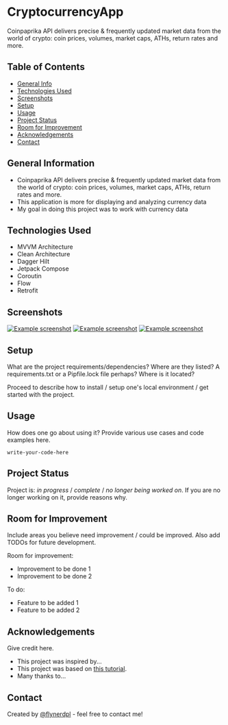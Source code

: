 # CryptocurrencyApp

Coinpaprika API delivers precise & frequently updated market data from the world of crypto: coin prices, volumes, market caps, ATHs, return rates and more.



## Table of Contents
* [General Info](#general-information)
* [Technologies Used](#technologies-used)
* [Screenshots](#screenshots)
* [Setup](#setup)
* [Usage](#usage)
* [Project Status](#project-status)
* [Room for Improvement](#room-for-improvement)
* [Acknowledgements](#acknowledgements)
* [Contact](#contact)
<!-- * [License](#license) -->


## General Information
- Coinpaprika API delivers precise & frequently updated market data from the world of crypto: coin prices, volumes, market caps, ATHs, return rates and more.
- This application is more for displaying and analyzing currency data
- My goal in doing this project was to work with currency data
<!-- You don't have to answer all the questions - just the ones relevant to your project. -->


## Technologies Used
- MVVM Architecture
- Clean Architecture
- Dagger Hilt
- Jetpack Compose
- Coroutin
- Flow
- Retrofit

## Screenshots
[![Example screenshot](./img/screenshot.png)](https://raw.githubusercontent.com/ozakeri/CryptocurrencyApp/main/app/Screenshot1.jpg)
[![Example screenshot](./img/screenshot.png)](https://raw.githubusercontent.com/ozakeri/CryptocurrencyApp/main/app/Screenshot2.jpg)
[![Example screenshot](./img/screenshot.png)](https://raw.githubusercontent.com/ozakeri/CryptocurrencyApp/main/app/Screenshot3.jpg)
<!-- If you have screenshots you'd like to share, include them here. -->


## Setup
What are the project requirements/dependencies? Where are they listed? A requirements.txt or a Pipfile.lock file perhaps? Where is it located?

Proceed to describe how to install / setup one's local environment / get started with the project.


## Usage
How does one go about using it?
Provide various use cases and code examples here.

`write-your-code-here`


## Project Status
Project is: _in progress_ / _complete_ / _no longer being worked on_. If you are no longer working on it, provide reasons why.


## Room for Improvement
Include areas you believe need improvement / could be improved. Also add TODOs for future development.

Room for improvement:
- Improvement to be done 1
- Improvement to be done 2

To do:
- Feature to be added 1
- Feature to be added 2


## Acknowledgements
Give credit here.
- This project was inspired by...
- This project was based on [this tutorial](https://www.example.com).
- Many thanks to...


## Contact
Created by [@flynerdpl](https://www.flynerd.pl/) - feel free to contact me!


<!-- Optional -->
<!-- ## License -->
<!-- This project is open source and available under the [... License](). -->

<!-- You don't have to include all sections - just the one's relevant to your project -->
